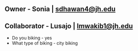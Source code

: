 ## Owner - Sonia | sdhawan4@jh.edu
## Collaborator - Lusajo | lmwakib1@jh.edu
* Do you biking - yes
* What type of biking - city biking

